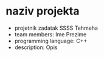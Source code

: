 # naziv projekta
- projetnik zadatak SSSS Tehmeha
- team members: Ime Prezime
- programming language: C++
- description: Opis

